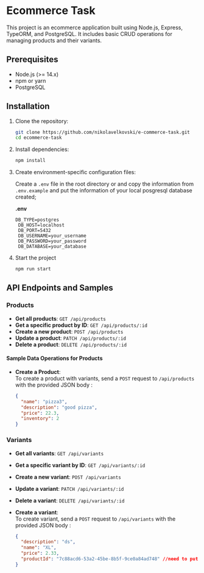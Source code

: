 # Ecommerce Task

This project is an ecommerce application built using Node.js, Express, TypeORM, and PostgreSQL. It includes basic CRUD operations for managing products and their variants.

## Prerequisites

- Node.js (>= 14.x)
- npm or yarn
- PostgreSQL

## Installation

1. Clone the repository:

   ```bash
   git clone https://github.com/nikolavelkovski/e-commerce-task.git
   cd ecommerce-task
   ```

2. Install dependencies:

   ```bash
   npm install
   ```

3. Create environment-specific configuration files:

   Create a `.env` file in the root directory or and copy the information from `.env.example` and put the information of your local posgresql database created;

   **.env**

   ```plaintext
   DB_TYPE=postgres
    DB_HOST=localhost
    DB_PORT=5432
    DB_USERNAME=your_username
    DB_PASSWORD=your_password
    DB_DATABASE=your_database
   ```

4. Start the project
   ```bash
   npm run start
   ```

## API Endpoints and Samples

### Products

- **Get all products**: `GET /api/products`
- **Get a specific product by ID**: `GET /api/products/:id`
- **Create a new product**: `POST /api/products`
- **Update a product**: `PATCH /api/products/:id`
- **Delete a product**: `DELETE /api/products/:id`

#### Sample Data Operations for Products

- **Create a Product**:  
   To create a product with variants, send a `POST` request to `/api/products` with the provided JSON body :

  ```json
  {
    "name": "pizza3",
    "description": "good pizza",
    "price": 22.3,
    "inventory": 2
  }
  ```

### Variants

- **Get all variants**: `GET /api/variants`
- **Get a specific variant by ID**: `GET /api/variants/:id`
- **Create a new variant**: `POST /api/variants`
- **Update a variant**: `PATCH /api/variants/:id`
- **Delete a variant**: `DELETE /api/variants/:id`

- **Create a variant**:  
   To create variant, send a `POST` request to `/api/variants` with the provided JSON body :
  ```json
  {
    "description": "ds",
    "name": "XL",
    "price": 2.33,
    "productId": "7c88acd6-53a2-45be-8b5f-9ce0a84ad748" //need to put the product_id to which productid
  }
  ```
